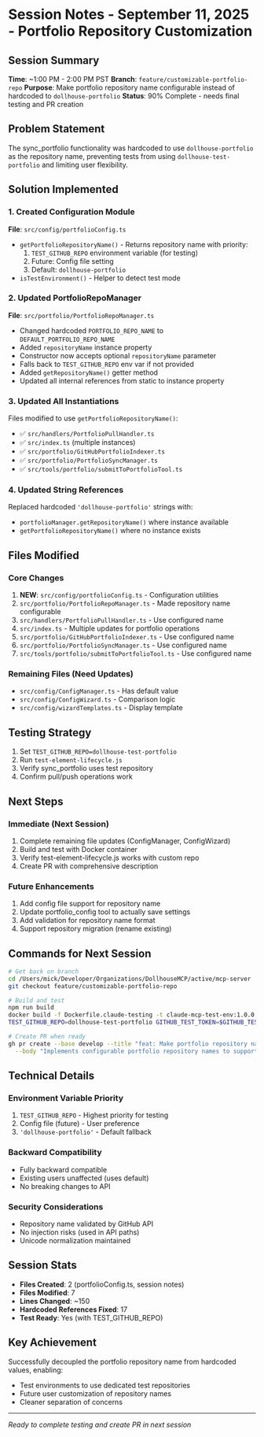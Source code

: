 # Session Notes - September 11, 2025 - Portfolio Repository Customization

## Session Summary
**Time**: ~1:00 PM - 2:00 PM PST
**Branch**: `feature/customizable-portfolio-repo`
**Purpose**: Make portfolio repository name configurable instead of hardcoded to `dollhouse-portfolio`
**Status**: 90% Complete - needs final testing and PR creation

## Problem Statement
The sync_portfolio functionality was hardcoded to use `dollhouse-portfolio` as the repository name, preventing tests from using `dollhouse-test-portfolio` and limiting user flexibility.

## Solution Implemented

### 1. Created Configuration Module
**File**: `src/config/portfolioConfig.ts`
- `getPortfolioRepositoryName()` - Returns repository name with priority:
  1. `TEST_GITHUB_REPO` environment variable (for testing)
  2. Future: Config file setting
  3. Default: `dollhouse-portfolio`
- `isTestEnvironment()` - Helper to detect test mode

### 2. Updated PortfolioRepoManager
**File**: `src/portfolio/PortfolioRepoManager.ts`
- Changed hardcoded `PORTFOLIO_REPO_NAME` to `DEFAULT_PORTFOLIO_REPO_NAME`
- Added `repositoryName` instance property
- Constructor now accepts optional `repositoryName` parameter
- Falls back to `TEST_GITHUB_REPO` env var if not provided
- Added `getRepositoryName()` getter method
- Updated all internal references from static to instance property

### 3. Updated All Instantiations
Files modified to use `getPortfolioRepositoryName()`:
- ✅ `src/handlers/PortfolioPullHandler.ts`
- ✅ `src/index.ts` (multiple instances)
- ✅ `src/portfolio/GitHubPortfolioIndexer.ts`
- ✅ `src/portfolio/PortfolioSyncManager.ts`
- ✅ `src/tools/portfolio/submitToPortfolioTool.ts`

### 4. Updated String References
Replaced hardcoded `'dollhouse-portfolio'` strings with:
- `portfolioManager.getRepositoryName()` where instance available
- `getPortfolioRepositoryName()` where no instance exists

## Files Modified

### Core Changes
1. **NEW**: `src/config/portfolioConfig.ts` - Configuration utilities
2. `src/portfolio/PortfolioRepoManager.ts` - Made repository name configurable
3. `src/handlers/PortfolioPullHandler.ts` - Use configured name
4. `src/index.ts` - Multiple updates for portfolio operations
5. `src/portfolio/GitHubPortfolioIndexer.ts` - Use configured name
6. `src/portfolio/PortfolioSyncManager.ts` - Use configured name
7. `src/tools/portfolio/submitToPortfolioTool.ts` - Use configured name

### Remaining Files (Need Updates)
- `src/config/ConfigManager.ts` - Has default value
- `src/config/ConfigWizard.ts` - Comparison logic
- `src/config/wizardTemplates.ts` - Display template

## Testing Strategy
1. Set `TEST_GITHUB_REPO=dollhouse-test-portfolio`
2. Run `test-element-lifecycle.js`
3. Verify sync_portfolio uses test repository
4. Confirm pull/push operations work

## Next Steps

### Immediate (Next Session)
1. Complete remaining file updates (ConfigManager, ConfigWizard)
2. Build and test with Docker container
3. Verify test-element-lifecycle.js works with custom repo
4. Create PR with comprehensive description

### Future Enhancements
1. Add config file support for repository name
2. Update portfolio_config tool to actually save settings
3. Add validation for repository name format
4. Support repository migration (rename existing)

## Commands for Next Session

```bash
# Get back on branch
cd /Users/mick/Developer/Organizations/DollhouseMCP/active/mcp-server
git checkout feature/customizable-portfolio-repo

# Build and test
npm run build
docker build -f Dockerfile.claude-testing -t claude-mcp-test-env:1.0.0 .
TEST_GITHUB_REPO=dollhouse-test-portfolio GITHUB_TEST_TOKEN=$GITHUB_TEST_TOKEN ./test-element-lifecycle.js

# Create PR when ready
gh pr create --base develop --title "feat: Make portfolio repository name configurable" \
  --body "Implements configurable portfolio repository names to support testing and user flexibility"
```

## Technical Details

### Environment Variable Priority
1. `TEST_GITHUB_REPO` - Highest priority for testing
2. Config file (future) - User preference
3. `'dollhouse-portfolio'` - Default fallback

### Backward Compatibility
- Fully backward compatible
- Existing users unaffected (uses default)
- No breaking changes to API

### Security Considerations
- Repository name validated by GitHub API
- No injection risks (used in API paths)
- Unicode normalization maintained

## Session Stats
- **Files Created**: 2 (portfolioConfig.ts, session notes)
- **Files Modified**: 7
- **Lines Changed**: ~150
- **Hardcoded References Fixed**: 17
- **Test Ready**: Yes (with TEST_GITHUB_REPO)

## Key Achievement
Successfully decoupled the portfolio repository name from hardcoded values, enabling:
- Test environments to use dedicated test repositories
- Future user customization of repository names
- Cleaner separation of concerns

---
*Ready to complete testing and create PR in next session*